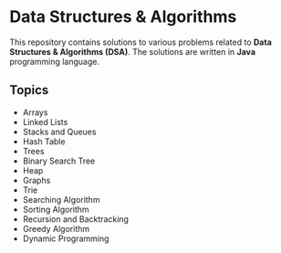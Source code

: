 # Data Structures & Algorithms

This repository contains solutions to various problems related to **Data Structures & Algorithms (DSA)**. The solutions are written in **Java** programming language.

## Topics

- Arrays
- Linked Lists
- Stacks and Queues
- Hash Table
- Trees
- Binary Search Tree
- Heap
- Graphs
- Trie
- Searching Algorithm
- Sorting Algorithm
- Recursion and Backtracking
- Greedy Algorithm
- Dynamic Programming
